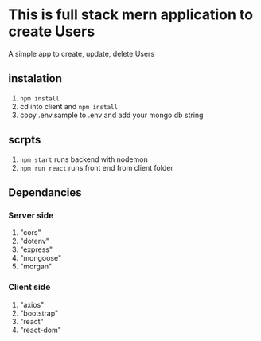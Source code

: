 # This is full stack mern application to create Users

A simple app to create, update, delete Users

## instalation

1. `npm install`
2. cd into client and `npm install`
3. copy .env.sample to .env and add your mongo db string

## scrpts

1. `npm start` runs backend with nodemon
2. `npm run react` runs front end from client folder

## Dependancies

### Server side

1. "cors"
1. "dotenv"
1. "express"
1. "mongoose"
1. "morgan"

### Client side

1. "axios"
1. "bootstrap"
1. "react"
1. "react-dom"
